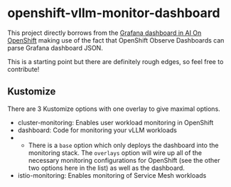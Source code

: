 # openshift-vllm-monitor-dashboard

This project directly borrows from the [Grafana dashboard in AI On OpenShift](https://ai-on-openshift.io/odh-rhoai/kserve-uwm-dashboard-metrics/#install-the-rhoai-metrics-grafana-and-dashboards-for-single-serving-models) making use of the fact that OpenShift Observe Dashboards can parse Grafana dashboard JSON.

This is a starting point but there are definitely rough edges, so feel free to contribute!

## Kustomize

There are 3 Kustomize options with one overlay to give maximal options.

* cluster-monitoring: Enables user workload monitoring in OpenShift
* dashboard: Code for monitoring your vLLM workloads
* * There is a `base` option which only deploys the dashboard into the monitoring stack. The `overlays` option will wire up all of the necessary monitoring configurations for OpenShift (see the other two options here in the list) as well as the dashboard.
* istio-monitoring: Enables monitoring of Service Mesh workloads